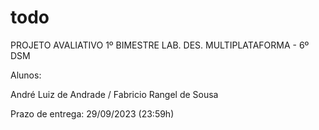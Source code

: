 # todo

PROJETO AVALIATIVO 1º BIMESTRE
LAB. DES. MULTIPLATAFORMA - 6º DSM


Alunos:

André Luiz de Andrade
/
Fabricio Rangel de Sousa

Prazo de entrega: 29/09/2023 (23:59h)
